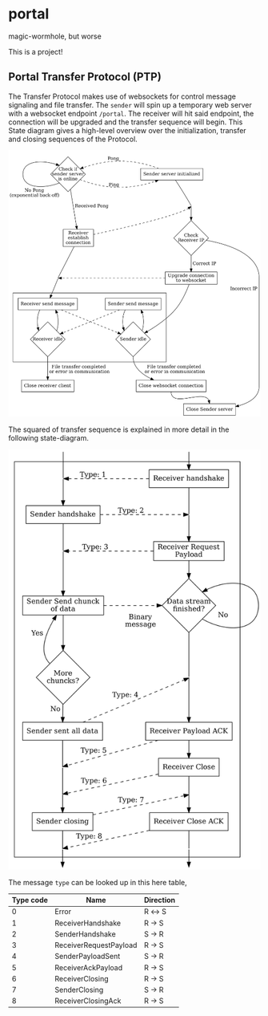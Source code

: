 # portal
magic-wormhole, but worse

This is a project!


## Portal Transfer Protocol (PTP)

The Transfer Protocol makes use of websockets for control message signaling and file transfer. The `sender` will spin up a temporary web server with a websocket endpoint `/portal`. The receiver will hit said endpoint, the connection will be upgraded and the transfer sequence will begin. This State diagram gives a high-level overview over the initialization, transfer and closing sequences of the Protocol.

![](./assets/high-level-transfer-state.png)

The squared of transfer sequence is explained in more detail in the following state-diagram.

![](./assets/transfer-state.png)

The message `type` can be looked up in this here table,

| Type code    | Name                   | Direction    |
|--            | --                     | --           |
| 0            | Error                  | R ↔ S        |
| 1            | ReceiverHandshake      | R → S        |
| 2            | SenderHandshake        | S → R        |
| 3            | ReceiverRequestPayload | R → S        |
| 4            | SenderPayloadSent      | S → R        |
| 5            | ReceiverAckPayload     | R → S        |
| 6            | ReceiverClosing        | R → S        |
| 7            | SenderClosing          | S → R        |
| 8            | ReceiverClosingAck     | R → S        |
